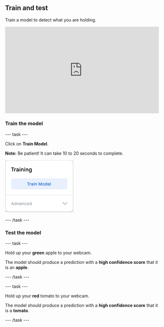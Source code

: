 ## Train and test

Train a model to detect what you are holding.

<html>
  <div style="position: relative; overflow: hidden; padding-top: 56.25%;">
    <iframe style="position: absolute; top: 0; left: 0; right: 0; width: 100%; height: 100%; border: none;" src="https://www.youtube.com/embed/9Vsq1XfcXtY?rel=0&cc_load_policy=1" allowfullscreen allow="accelerometer; autoplay; clipboard-write; encrypted-media; gyroscope; picture-in-picture; web-share"></iframe>
  </div>
</html>

### Train the model

--- task ---

Click on **Train Model**.

**Note:** Be patient! It can take 10 to 20 seconds to complete.

![The 'Train Model' button.](images/train_model.png)

--- /task ---

### Test the model

--- task ---

Hold up your **green** apple to your webcam.

The model should produce a prediction with a **high confidence score** that it is an **apple**.

--- /task ---

--- task ---

Hold up your **red** tomato to your webcam.

The model should produce a prediction with a **high confidence score** that it is a **tomato**.

--- /task ---
